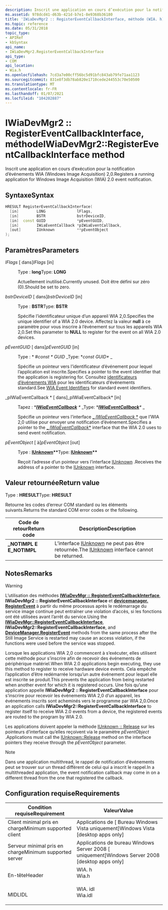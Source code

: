```yaml
---
description: Inscrit une application en cours d’exécution pour la notification d’événements WIA (Windows Image Acquisition) 2,0.
ms.assetid: 978dcd41-d63b-421d-b7e1-8e9368b36180
title: 'IWiaDevMgr2 :: RegisterEventCallbackInterface, méthode (WIA. h)'
ms.topic: reference
ms.date: 05/31/2018
topic_type:
- APIRef
- kbSyntax
api_name:
- IWiaDevMgr2.RegisterEventCallbackInterface
api_type:
- COM
api_location:
- Wia.h
ms.openlocfilehash: 7cd3a7e00cff56bc5d91bfc843ab79fe71aa1123
ms.sourcegitcommit: 831e8f3db78ab820e1710cede244553c70e50500
ms.translationtype: MT
ms.contentlocale: fr-FR
ms.lasthandoff: 01/07/2021
ms.locfileid: "104202887"
---
```

# <a name="iwiadevmgr2registereventcallbackinterface-method"></a><span data-ttu-id="f98bc-103">IWiaDevMgr2 :: RegisterEventCallbackInterface, méthode</span><span class="sxs-lookup"><span data-stu-id="f98bc-103">IWiaDevMgr2::RegisterEventCallbackInterface method</span></span>

<span data-ttu-id="f98bc-104">Inscrit une application en cours d’exécution pour la notification d’événements WIA (Windows Image Acquisition) 2,0.</span><span class="sxs-lookup"><span data-stu-id="f98bc-104">Registers a running application for Windows Image Acquisition (WIA) 2.0 event notification.</span></span>

## <a name="syntax"></a><span data-ttu-id="f98bc-105">Syntaxe</span><span class="sxs-lookup"><span data-stu-id="f98bc-105">Syntax</span></span>


```C++
HRESULT RegisterEventCallbackInterface(
  [in]        LONG              lFlags,
  [in]        BSTR              bstrDeviceID,
  [in]  const GUID              *pEventGUID,
  [in]        IWiaEventCallback *pIWiaEventCallback,
  [out]       IUnknown          **pEventObject
);
```



## <a name="parameters"></a><span data-ttu-id="f98bc-106">Paramètres</span><span class="sxs-lookup"><span data-stu-id="f98bc-106">Parameters</span></span>

<dl> <dt>

<span data-ttu-id="f98bc-107">*lFlags* \[ dans\]</span><span class="sxs-lookup"><span data-stu-id="f98bc-107">*lFlags* \[in\]</span></span>
</dt> <dd>

<span data-ttu-id="f98bc-108">Type : **long**</span><span class="sxs-lookup"><span data-stu-id="f98bc-108">Type: **LONG**</span></span>

<span data-ttu-id="f98bc-109">Actuellement inutilisé.</span><span class="sxs-lookup"><span data-stu-id="f98bc-109">Currently unused.</span></span> <span data-ttu-id="f98bc-110">Doit être défini sur zéro (0).</span><span class="sxs-lookup"><span data-stu-id="f98bc-110">Should be set to zero.</span></span>

</dd> <dt>

<span data-ttu-id="f98bc-111">*bstrDeviceID* \[ dans\]</span><span class="sxs-lookup"><span data-stu-id="f98bc-111">*bstrDeviceID* \[in\]</span></span>
</dt> <dd>

<span data-ttu-id="f98bc-112">Type : **BSTR**</span><span class="sxs-lookup"><span data-stu-id="f98bc-112">Type: **BSTR**</span></span>

<span data-ttu-id="f98bc-113">Spécifie l’identificateur unique d’un appareil WIA 2,0.</span><span class="sxs-lookup"><span data-stu-id="f98bc-113">Specifies the unique identifier of a WIA 2.0 device.</span></span> <span data-ttu-id="f98bc-114">Affectez la valeur **null** à ce paramètre pour vous inscrire à l’événement sur tous les appareils WIA 2,0.</span><span class="sxs-lookup"><span data-stu-id="f98bc-114">Set this parameter to **NULL** to register for the event on all WIA 2.0 devices.</span></span>

</dd> <dt>

<span data-ttu-id="f98bc-115">*pEventGUID* \[ dans\]</span><span class="sxs-lookup"><span data-stu-id="f98bc-115">*pEventGUID* \[in\]</span></span>
</dt> <dd>

<span data-ttu-id="f98bc-116">Type : \* #*const \* GUID* _</span><span class="sxs-lookup"><span data-stu-id="f98bc-116">Type: \**const GUID\** _</span></span>

<span data-ttu-id="f98bc-117">Spécifie un pointeur vers l’identificateur d’événement pour lequel l’application est inscrite.</span><span class="sxs-lookup"><span data-stu-id="f98bc-117">Specifies a pointer to the event identifier that the application is registering for.</span></span> <span data-ttu-id="f98bc-118">Consultez [identificateurs d’événements WIA](-wia-wia-event-identifiers.md) pour les identificateurs d’événements standard.</span><span class="sxs-lookup"><span data-stu-id="f98bc-118">See [WIA Event Identifiers](-wia-wia-event-identifiers.md) for standard event identifiers.</span></span>

</dd> <dt>

<span data-ttu-id="f98bc-119">_pIWiaEventCallback \* \[ dans\]</span><span class="sxs-lookup"><span data-stu-id="f98bc-119">_pIWiaEventCallback\* \[in\]</span></span>
</dt> <dd>

<span data-ttu-id="f98bc-120">Tapez : \**[**IWiaEventCallback**](/windows/desktop/api/wia_xp/nn-wia_xp-iwiaeventcallback) \** _</span><span class="sxs-lookup"><span data-stu-id="f98bc-120">Type: \**[**IWiaEventCallback**](/windows/desktop/api/wia_xp/nn-wia_xp-iwiaeventcallback)\** _</span></span>

<span data-ttu-id="f98bc-121">Spécifie un pointeur vers l’interface [_ *IWiaEventCallback* \*](/windows/desktop/api/wia_xp/nn-wia_xp-iwiaeventcallback) que l’WIA 2,0 utilise pour envoyer une notification d’événement.</span><span class="sxs-lookup"><span data-stu-id="f98bc-121">Specifies a pointer to the [_ *IWiaEventCallback*\*](/windows/desktop/api/wia_xp/nn-wia_xp-iwiaeventcallback) interface that the WIA 2.0 uses to send event notification.</span></span>

</dd> <dt>

<span data-ttu-id="f98bc-122">*pEventObject* \[ à\]</span><span class="sxs-lookup"><span data-stu-id="f98bc-122">*pEventObject* \[out\]</span></span>
</dt> <dd>

<span data-ttu-id="f98bc-123">Type : **[IUnknown](/windows/win32/api/unknwn/nn-unknwn-iunknown)\*\***</span><span class="sxs-lookup"><span data-stu-id="f98bc-123">Type: **[IUnknown](/windows/win32/api/unknwn/nn-unknwn-iunknown)\*\***</span></span>

<span data-ttu-id="f98bc-124">Reçoit l’adresse d’un pointeur vers l’interface [IUnknown](/windows/win32/api/unknwn/nn-unknwn-iunknown) .</span><span class="sxs-lookup"><span data-stu-id="f98bc-124">Receives the address of a pointer to the [IUnknown](/windows/win32/api/unknwn/nn-unknwn-iunknown) interface.</span></span>

</dd> </dl>

## <a name="return-value"></a><span data-ttu-id="f98bc-125">Valeur retournée</span><span class="sxs-lookup"><span data-stu-id="f98bc-125">Return value</span></span>

<span data-ttu-id="f98bc-126">Type : **HRESULT**</span><span class="sxs-lookup"><span data-stu-id="f98bc-126">Type: **HRESULT**</span></span>

<span data-ttu-id="f98bc-127">Retourne les codes d’erreur COM standard ou les éléments suivants.</span><span class="sxs-lookup"><span data-stu-id="f98bc-127">Returns the standard COM error codes or the following.</span></span>



| <span data-ttu-id="f98bc-128">Code de retour</span><span class="sxs-lookup"><span data-stu-id="f98bc-128">Return code</span></span>                                                                               | <span data-ttu-id="f98bc-129">Description</span><span class="sxs-lookup"><span data-stu-id="f98bc-129">Description</span></span>                                                            |
|-------------------------------------------------------------------------------------------|------------------------------------------------------------------------|
| <dl> <span data-ttu-id="f98bc-130"><dt>**\_NOTIMPL E**</dt></span><span class="sxs-lookup"><span data-stu-id="f98bc-130"><dt>**E\_NOTIMPL**</dt></span></span> </dl> | <span data-ttu-id="f98bc-131">L’interface [IUnknown](/windows/win32/api/unknwn/nn-unknwn-iunknown) ne peut pas être retournée.</span><span class="sxs-lookup"><span data-stu-id="f98bc-131">The [IUnknown](/windows/win32/api/unknwn/nn-unknwn-iunknown) interface cannot be returned.</span></span> <br/> |



 

## <a name="remarks"></a><span data-ttu-id="f98bc-132">Notes</span><span class="sxs-lookup"><span data-stu-id="f98bc-132">Remarks</span></span>

> [!WARNING]
> <span data-ttu-id="f98bc-133">L’utilisation des méthodes [**IWiaDevMgr :: RegisterEventCallbackInterface**](/windows/desktop/api/wia_xp/nf-wia_xp-iwiadevmgr-registereventcallbackinterface), **IWiaDevMgr2 :: RegisterEventCallbackInterface** et [**devicemanager. RegisterEvent**](/previous-versions/windows/desktop/wiaaut/-wiaaut-idevicemanager-registerevent) à partir du même processus après le redémarrage du service image continue peut entraîner une violation d’accès, si les fonctions ont été utilisées avant l’arrêt du service.</span><span class="sxs-lookup"><span data-stu-id="f98bc-133">Using the [**IWiaDevMgr::RegisterEventCallbackInterface**](/windows/desktop/api/wia_xp/nf-wia_xp-iwiadevmgr-registereventcallbackinterface), **IWiaDevMgr2::RegisterEventCallbackInterface**, and [**DeviceManager.RegisterEvent**](/previous-versions/windows/desktop/wiaaut/-wiaaut-idevicemanager-registerevent) methods from the same process after the Still Image Service is restarted may cause an access violation, if the functions were used before the service was stopped.</span></span>

 

<span data-ttu-id="f98bc-134">Lorsque les applications WIA 2,0 commencent à s’exécuter, elles utilisent cette méthode pour s’inscrire afin de recevoir des événements de périphérique matériel.</span><span class="sxs-lookup"><span data-stu-id="f98bc-134">When WIA 2.0 applications begin executing, they use this method to register to receive hardware device events.</span></span> <span data-ttu-id="f98bc-135">Cela empêche l’application d’être redémarrée lorsqu’un autre événement pour lequel elle est inscrite se produit.</span><span class="sxs-lookup"><span data-stu-id="f98bc-135">This prevents the application from being restarted when another event for which it is registered occurs.</span></span> <span data-ttu-id="f98bc-136">Une fois qu’une application appelle **IWiaDevMgr2 :: RegisterEventCallbackInterface** pour s’inscrire pour recevoir les événements WIA 2,0 d’un appareil, les événements inscrits sont acheminés vers le programme par WIA 2,0.</span><span class="sxs-lookup"><span data-stu-id="f98bc-136">Once an application calls **IWiaDevMgr2::RegisterEventCallbackInterface** to register itself to receive WIA 2.0 events from a device, the registered events are routed to the program by WIA 2.0.</span></span>

<span data-ttu-id="f98bc-137">Les applications doivent appeler la méthode [IUnknown :: Release](/windows/win32/api/unknwn/nf-unknwn-iunknown-release) sur les pointeurs d’interface qu’elles reçoivent via le paramètre *pEventObject* .</span><span class="sxs-lookup"><span data-stu-id="f98bc-137">Applications must call the [IUnknown::Release](/windows/win32/api/unknwn/nf-unknwn-iunknown-release) method on the interface pointers they receive through the *pEventObject* parameter.</span></span>

> [!Note]  
> <span data-ttu-id="f98bc-138">Dans une application multithread, le rappel de notification d’événements peut se trouver sur un thread différent de celui qui a inscrit le rappel.</span><span class="sxs-lookup"><span data-stu-id="f98bc-138">In a multithreaded application, the event notification callback may come in on a different thread from the one that registered the callback.</span></span>

 

## <a name="requirements"></a><span data-ttu-id="f98bc-139">Configuration requise</span><span class="sxs-lookup"><span data-stu-id="f98bc-139">Requirements</span></span>



| <span data-ttu-id="f98bc-140">Condition requise</span><span class="sxs-lookup"><span data-stu-id="f98bc-140">Requirement</span></span> | <span data-ttu-id="f98bc-141">Valeur</span><span class="sxs-lookup"><span data-stu-id="f98bc-141">Value</span></span> |
|-------------------------------------|------------------------------------------------------------------------------------|
| <span data-ttu-id="f98bc-142">Client minimal pris en charge</span><span class="sxs-lookup"><span data-stu-id="f98bc-142">Minimum supported client</span></span><br/> | <span data-ttu-id="f98bc-143">Applications de \[ Bureau Windows Vista uniquement\]</span><span class="sxs-lookup"><span data-stu-id="f98bc-143">Windows Vista \[desktop apps only\]</span></span><br/>                                     |
| <span data-ttu-id="f98bc-144">Serveur minimal pris en charge</span><span class="sxs-lookup"><span data-stu-id="f98bc-144">Minimum supported server</span></span><br/> | <span data-ttu-id="f98bc-145">Applications de bureau Windows Server 2008 \[ uniquement\]</span><span class="sxs-lookup"><span data-stu-id="f98bc-145">Windows Server 2008 \[desktop apps only\]</span></span><br/>                               |
| <span data-ttu-id="f98bc-146">En-tête</span><span class="sxs-lookup"><span data-stu-id="f98bc-146">Header</span></span><br/>                   | <dl> <span data-ttu-id="f98bc-147"><dt>WIA. h</dt></span><span class="sxs-lookup"><span data-stu-id="f98bc-147"><dt>Wia.h</dt></span></span> </dl>   |
| <span data-ttu-id="f98bc-148">MIDL</span><span class="sxs-lookup"><span data-stu-id="f98bc-148">IDL</span></span><br/>                      | <dl> <span data-ttu-id="f98bc-149"><dt>WIA. idl</dt></span><span class="sxs-lookup"><span data-stu-id="f98bc-149"><dt>Wia.idl</dt></span></span> </dl> |



 

 
